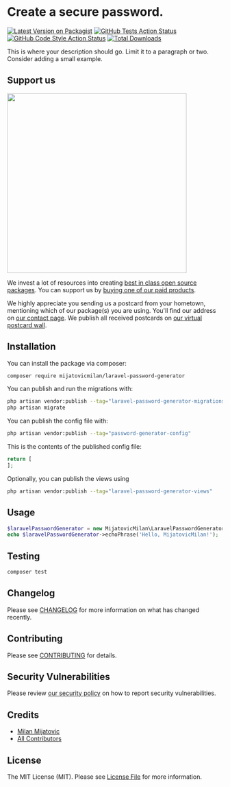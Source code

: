 # Create a secure password.

[![Latest Version on Packagist](https://img.shields.io/packagist/v/mijatovicmilan/laravel-password-generator.svg?style=flat-square)](https://packagist.org/packages/mijatovicmilan/laravel-password-generator)
[![GitHub Tests Action Status](https://img.shields.io/github/workflow/status/mijatovicmilan/laravel-password-generator/run-tests?label=tests)](https://github.com/mijatovicmilan/laravel-password-generator/actions?query=workflow%3Arun-tests+branch%3Amain)
[![GitHub Code Style Action Status](https://img.shields.io/github/workflow/status/mijatovicmilan/laravel-password-generator/Check%20&%20fix%20styling?label=code%20style)](https://github.com/mijatovicmilan/laravel-password-generator/actions?query=workflow%3A"Check+%26+fix+styling"+branch%3Amain)
[![Total Downloads](https://img.shields.io/packagist/dt/mijatovicmilan/laravel-password-generator.svg?style=flat-square)](https://packagist.org/packages/mijatovicmilan/laravel-password-generator)

This is where your description should go. Limit it to a paragraph or two. Consider adding a small example.

## Support us

[<img src="https://github-ads.s3.eu-central-1.amazonaws.com/laravel-password-generator.jpg?t=1" width="419px" />](https://spatie.be/github-ad-click/laravel-password-generator)

We invest a lot of resources into creating [best in class open source packages](https://spatie.be/open-source). You can support us by [buying one of our paid products](https://spatie.be/open-source/support-us).

We highly appreciate you sending us a postcard from your hometown, mentioning which of our package(s) you are using. You'll find our address on [our contact page](https://spatie.be/about-us). We publish all received postcards on [our virtual postcard wall](https://spatie.be/open-source/postcards).

## Installation

You can install the package via composer:

```bash
composer require mijatovicmilan/laravel-password-generator
```

You can publish and run the migrations with:

```bash
php artisan vendor:publish --tag="laravel-password-generator-migrations"
php artisan migrate
```

You can publish the config file with:

```bash
php artisan vendor:publish --tag="password-generator-config"
```

This is the contents of the published config file:

```php
return [
];
```

Optionally, you can publish the views using

```bash
php artisan vendor:publish --tag="laravel-password-generator-views"
```

## Usage

```php
$laravelPasswordGenerator = new MijatovicMilan\LaravelPasswordGenerator();
echo $laravelPasswordGenerator->echoPhrase('Hello, MijatovicMilan!');
```

## Testing

```bash
composer test
```

## Changelog

Please see [CHANGELOG](CHANGELOG.md) for more information on what has changed recently.

## Contributing

Please see [CONTRIBUTING](.github/CONTRIBUTING.md) for details.

## Security Vulnerabilities

Please review [our security policy](../../security/policy) on how to report security vulnerabilities.

## Credits

- [Milan Mijatovic](https://github.com/mijatovicmilan)
- [All Contributors](../../contributors)

## License

The MIT License (MIT). Please see [License File](LICENSE.md) for more information.
